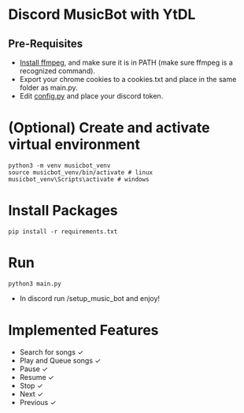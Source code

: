 # Discord MusicBot with YtDL


## Pre-Requisites
- [Install ffmpeg](https://www.ffmpeg.org/), and make sure it is in PATH (make sure ffmpeg is a recognized command).
- Export your chrome cookies to a cookies.txt and place in the same folder as main.py.
- Edit [config.py](https://github.com/meowatthemoon/DiscordMusicBot_YtDl/blob/main/config.py) and place your discord token.

# (Optional) Create and activate virtual environment
```
python3 -m venv musicbot_venv
source musicbot_venv/bin/activate # linux
musicbot_venv\Scripts\activate # windows
```

# Install Packages
```
pip install -r requirements.txt
```

# Run

```
python3 main.py
```
- In discord run /setup_music_bot and enjoy!

# Implemented Features
* Search for songs ✓
* Play and Queue songs ✓
* Pause ✓
* Resume ✓
* Stop ✓
* Next ✓
* Previous ✓
